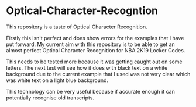 # Optical-Character-Recogntion
This repository is a taste of Optical Character Recognition.

Firstly this isn't perfect and does show errors for the examples that I have put forward. My current aim with this repository is to be able to get an almost perfect Optical Character Recognition for NBA 2K19 Locker Codes.

This needs to be tested more because it was getting caught out on some letters. The next test will see how it does with black text on a white background due to the current example that I used was not very clear which was white text on a light blue background.

This technology can be very useful because if accurate enough it can potentially recognise old transcripts.
